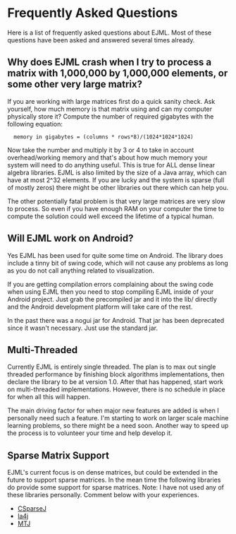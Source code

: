 # Frequently Asked Questions #

Here is a list of frequently asked questions about EJML.  Most of these questions have been asked and answered several times already.

## Why does EJML crash when I try to process a matrix with 1,000,000 by 1,000,000 elements, or some other very large matrix? ##

If you are working with large matrices first do a quick sanity check.  Ask yourself, how much memory is that matrix using and can my computer physically store it?  Compute the number of required gigabytes with the following equation:

```
  memory in gigabytes = (columns * rows*8)/(1024*1024*1024)
```

Now take the number and multiply it by 3 or 4 to take in account overhead/working memory and that's about how much memory your system will need to do anything useful.  This is true for ALL dense linear algebra libraries.  EJML is also limited by the size of a Java array, which can have at most 2^32 elements.  If you are lucky and the system is sparse (full of mostly zeros) there might be other libraries out there which can help you.

The other potentially fatal problem is that very large matrices are very slow to process. So even if you have enough RAM on your computer the time to compute the solution could well exceed the lifetime of a typical human.

## Will EJML work on Android? ##

Yes EJML has been used for quite some time on Android.  The library does include a tinny bit of swing code, which will not cause any problems as long as you do not call anything related to visualization.

If you are getting compilation errors complaining about the swing code when using EJML then you need to stop compiling EJML inside of your Android project.  Just grab the precompiled jar and it into the lib/ directly and the Android development platform will take care of the rest.

In the past there was a nogui jar for Android.  That jar has been deprecated since it wasn't necessary.  Just use the standard jar.

## Multi-Threaded ##

Currently EJML is entirely single threaded.  The plan is to max out single threaded performance by finishing block algorithms implementations, then declare the library to be at version 1.0.  After that has happened, start work on multi-threaded implementations.  However, there is no schedule in place for when all this will happen.

The main driving factor for when major new features are added is when I personally need such a feature.  I'm starting to work on larger scale machine learning problems, so there might be a need soon.  Another way to speed up the process is to volunteer your time and help develop it.

## Sparse Matrix Support ##

EJML's current focus is on dense matrices, but could be extended in the future to support sparse matrices.  In the mean time the following libraries do provide some support for sparse matrices.  Note: I have not used any of these libraries personally.  Comment below with your experiences.

  * [CSparseJ](https://sites.google.com/site/piotrwendykier/software/csparsej)
  * [la4j](http://la4j.org/)
  * [MTJ](https://github.com/fommil/matrix-toolkits-java)